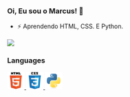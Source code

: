 ### Oi, Eu sou o Marcus! 👋

- ⚡  Aprendendo HTML, CSS. E Python.

<a href="https://github.com/wrmarcus12">
  <img align="center" src="https://github-readme-stats.vercel.app/api?username=wrmarcus12&show_icons=true&theme=chartreuse-dark" />
</a>
<!-- <a href="https://github.com/anuraghazra/convoychat">
  <img align="center" src="https://github-readme-stats.vercel.app/api/top-langs/?username=anuraghazra&layout=compact" />
</a> -->



<h3 align="left">Languages</h3>
<p align="left"> 
  <a href="https://github.com/wrmarcus12/" target="_blank"> <img src="https://raw.githubusercontent.com/devicons/devicon/master/icons/html5/html5-original-wordmark.svg" alt="html5" width="40" height="40"/> </a> 
  <a href="https://github.com/wrmarcus12" target="_blank"> <img src="https://raw.githubusercontent.com/devicons/devicon/master/icons/css3/css3-original-wordmark.svg" alt="css3" width="40" height="40"/> </a> 
  <a href="https://github.com/wrmarcus12"> <img src="https://raw.githubusercontent.com/devicons/devicon/master/icons/python/python-original.svg" alt="python" width="40" height="40"/> </a> </p>




<!--
GitHub Profile Readme Generator - "https://rahuldkjain.github.io/gh-profile-readme-generator/"
GitHub Profile Examples & Resources - "https://github.com/coderjojo/creative-profile-readme"

-->
